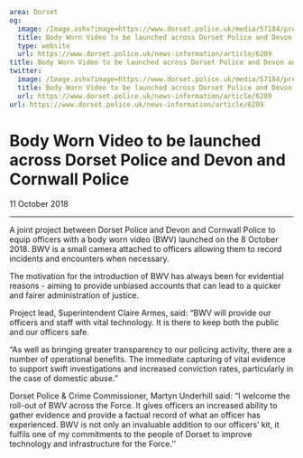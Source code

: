 ```yaml
area: Dorset
og:
  image: /Image.ashx?image=https://www.dorset.police.uk/media/57184/press-resized.png&amp;amp;width=150
  title: Body Worn Video to be launched across Dorset Police and Devon and Cornwall Police
  type: website
  url: https://www.dorset.police.uk/news-information/article/6209
title: Body Worn Video to be launched across Dorset Police and Devon and Cornwall Police |
twitter:
  image: /Image.ashx?image=https://www.dorset.police.uk/media/57184/press-resized.png&amp;amp;width=150
  title: Body Worn Video to be launched across Dorset Police and Devon and Cornwall Police
  url: https://www.dorset.police.uk/news-information/article/6209
url: https://www.dorset.police.uk/news-information/article/6209
```

# Body Worn Video to be launched across Dorset Police and Devon and Cornwall Police

11 October 2018

* * *

A joint project between Dorset Police and Devon and Cornwall Police to equip officers with a body worn video (BWV) launched on the 8 October 2018. BWV is a small camera attached to officers allowing them to record incidents and encounters when necessary.

The motivation for the introduction of BWV has always been for evidential reasons - aiming to provide unbiased accounts that can lead to a quicker and fairer administration of justice.

Project lead, Superintendent Claire Armes, said: “BWV will provide our officers and staff with vital technology. It is there to keep both the public and our officers safe.

“As well as bringing greater transparency to our policing activity, there are a number of operational benefits. The immediate capturing of vital evidence to support swift investigations and increased conviction rates, particularly in the case of domestic abuse.”

Dorset Police & Crime Commissioner, Martyn Underhill said: “I welcome the roll-out of BWV across the Force. It gives officers an increased ability to gather evidence and provide a factual record of what an officer has experienced. BWV is not only an invaluable addition to our officers’ kit, it fulfils one of my commitments to the people of Dorset to improve technology and infrastructure for the Force.’’
